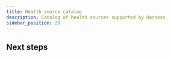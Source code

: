 ```yaml
---
title: Health source catalog
description: Catalog of health sources supported by Harness
sidebar_position: 20
---
```



## Next steps

